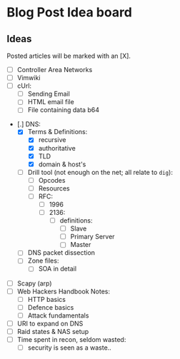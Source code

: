 # Blog Post Idea board

## Ideas

Posted articles will be marked with an [X].

- [ ] Controller Area Networks
- [ ] Vimwiki
- [ ] cUrl:
  - [ ] Sending Email
  - [ ] HTML email file
  - [ ] File containing data b64
- [.] DNS:
  - [X] Terms & Definitions:
    - [X] recursive
    - [X] authoritative
    - [X] TLD
    - [X] domain & host's
  - [ ] Drill tool (not enough on the net; all relate to `dig`):
    - [ ] Opcodes
    - [ ] Resources
    - [ ] RFC:
      - [ ] 1996
      - [ ] 2136:
        - [ ] definitions:
          - [ ] Slave
          - [ ] Primary Server
          - [ ] Master
  - [ ] DNS packet dissection
  - [ ] Zone files:
    - [ ] SOA in detail
- [ ] Scapy (arp)
- [ ] Web Hackers Handbook Notes:
  - [ ] HTTP basics
  - [ ] Defence basics
  - [ ] Attack fundamentals
- [ ] URI to expand on DNS
- [ ] Raid states & NAS setup
- [ ] Time spent in recon, seldom wasted:
  - [ ] security is seen as a waste..
